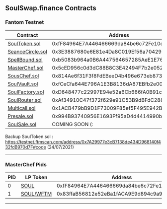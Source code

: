 ## SoulSwap.finance Contracts
 
### Fantom Testnet
| Contract | Address | 
| --- | --- | 
| [SoulToken.sol](https://testnet.ftmscan.com/address/0xfF84964E7A446466669da84be6c72Fe10eA786cF#code) | 0xfF84964E7A446466669da84be6c72Fe10eA786cF |
| [SeanceCircle.sol](https://testnet.ftmscan.com/address/0x3E3887680e6E81e4Da8C019Ef56a704297eCE211#code) | 0x3E3887680e6E81e4Da8C019Ef56a704297eCE211 |
| [SpellBound.sol](https://testnet.ftmscan.com/address/0xb5083b964a0B6A447564657285AeE1E76524B3Db#code) | 0xb5083b964a0B6A447564657285AeE1E76524B3Db |
| [MasterChef.sol](https://testnet.ftmscan.com/address/0x5cED956c0d3dC88B8C3E42494F7b2e052d7CfeBc#code) | 0x5cED956c0d3dC88B8C3E42494F7b2e052d7CfeBc |
| [SousChef.sol](https://testnet.ftmscan.com/address/0x814Ae6f31F3f8FdEBeeD4b496e673eb87310755E#code) | 0x814Ae6f31F3f8FdEBeeD4b496e673eb87310755E |
| [SoulVault.sol](https://testnet.ftmscan.com/address/0xfCeCfa644E796A1E3B8136dA87EBfb2e00Cc992E#code) | 0xfCeCfa644E796A1E3B8136dA87EBfb2e00Cc992E |
| [SoulFactory.sol](https://testnet.ftmscan.com/address/0xD648477c22997E94e52a6Cb666fA0B91c44ed185#code) | 0xD648477c22997E94e52a6Cb666fA0B91c44ed185 |
| [SoulRouter.sol](https://testnet.ftmscan.com/address/0xAf34910C47f372f629e91C53B9dBFdC288cF423f#code) | 0xAf34910C47f372f629e91C53B9dBFdC288cF423f |
| [Multicall.sol](https://testnet.ftmscan.com/address/0x1ACB479bB9D1F73009F85ef5F495E942Bb57f15A#code) | 0x1ACB479bB9D1F73009F85ef5F495E942Bb57f15A |
| [Presale.sol](https://testnet.ftmscan.com/address/0x994B93740956E1693Ff95aD4d4414990bF562340#code) | 0x994B93740956E1693Ff95aD4d4414990bF562340 |
| [SoulSale.sol](https://testnet.ftmscan.com/address/#code) | COMING SOON (: |

Backup SoulToken.sol : https://testnet.ftmscan.com/address/0x7A29977e3cB7138de434D968140f432fdB970d7F#code (24/07/2021)

----

### MasterChef Pids

| PID | LP Token | Address | 
| --- | --- | --- | 
| 0 | [SOUL](https://testnet.ftmscan.com/address/0xfF84964E7A446466669da84be6c72Fe10eA786cF#code) | 0xfF84964E7A446466669da84be6c72Fe10eA786cF|
| 1 | [SOUL/WFTM](https://testnet.ftmscan.com/address/0x83ffaB56812e52eBa1fACA9E9d894c9a912e7Bf2#code) | 0x83ffaB56812e52eBa1fACA9E9d894c9a912e7Bf2 |

---
